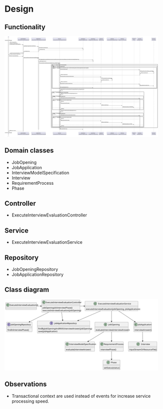 # Design

## Functionality

![](../SD/SD.svg)

## Domain classes

- JobOpening
- JobApplication
- InterviewModelSpecification
- Interview
- RequirementProcess
- Phase

## Controller

- ExecuteInterviewEvaluationController

## Service

- ExecuteInterviewEvaluationService

## Repository

- JobOpeningRepository
- JobApplicationRepository

## Class diagram

![](../CD/CD.svg)

## Observations

- Transactional context are used instead of events for increase service processing speed.